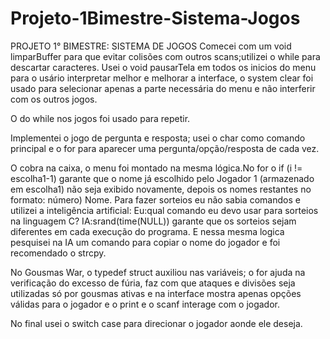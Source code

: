 # Projeto-1Bimestre-Sistema-Jogos
PROJETO 1° BIMESTRE: SISTEMA DE JOGOS
Comecei com um void limparBuffer para que evitar colisões com outros scans;utilizei o while para descartar caracteres.
Usei o void pausarTela em todos os inicios do menu para o usário interpretar melhor e melhorar a interface, o system clear foi usado para selecionar apenas a parte necessária do menu e não interferir com os outros jogos.

O do while nos jogos foi usado para repetir.

Implementei o jogo de pergunta e resposta; usei o char como comando principal e o for para aparecer uma pergunta/opção/resposta de cada vez.

O cobra na caixa, o menu foi montado na mesma lógica.No for o if (i != escolha1-1) garante que o nome já escolhido pelo Jogador 1 (armazenado em escolha1) não seja exibido novamente, depois os nomes restantes no formato: número) Nome.
Para fazer sorteios eu não sabia comandos e utilizei a inteligência artificial:
Eu:qual comando eu devo usar para sorteios na linguagem C?
IA:srand(time(NULL)) garante que os sorteios sejam diferentes em cada execução do programa.
E nessa mesma logica pesquisei na IA um comando para copiar o nome do jogador e foi recomendado o strcpy.

No Gousmas War, o typedef struct auxiliou nas variáveis; o for ajuda na verificação do excesso de fúria, faz com que ataques e divisões seja utilizadas só por gousmas ativas e na interface mostra apenas opções válidas para o jogador e o print e o scanf interage com o jogador.

No final usei o switch case para direcionar o jogador aonde ele deseja.
